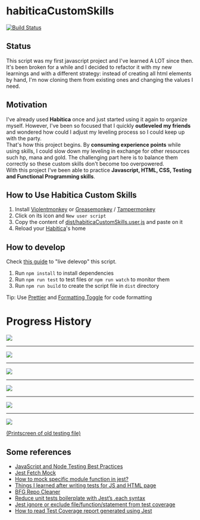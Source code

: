 # habiticaCustomSkills

[![Build Status](https://travis-ci.com/Markkop/habiticaCustomSkills.svg?branch=master)](https://travis-ci.com/Markkop/habiticaCustomSkills)

## Status

This script was my first javascript project and I've learned A LOT since then. It's been broken for a while and I decided to refactor it with my new learnings and with a different strategy: instead of creating all html elements by hand, I'm now cloning them from existing ones and changing the values I need.

## Motivation

I've already used **Habitica** once and just started using it again to organize myself. However, I've been so focused that I quickly **outleveled my friends** and wondered how could I adjust my leveling process so I could keep up with the party.  
That's how this project begins. By **consuming experience points** while using skills, I could slow down my leveling in exchange for other resources such hp, mana and gold. The challenging part here is to balance them correctly so these custom skills don't become too overpowered.  
With this project I've been able to practice **Javascript, HTML, CSS, Testing and Functional Programming skills**.

## How to Use Habitica Custom Skills

1. Install [Violentmonkey](https://addons.mozilla.org/en-US/firefox/addon/violentmonkey/) or [Greasemonkey](https://addons.mozilla.org/en-US/firefox/addon/greasemonkey/) / [Tampermonkey](https://chrome.google.com/webstore/detail/tampermonkey/dhdgffkkebhmkfjojejmpbldmpobfkfo)
2. Click on its icon and `New user script`
3. Copy the content of [dist/habiticaCustomSkills.user.js](dist/habiticaCustomSkills.user.js) and paste on it
4. Reload your [Habitica](https://habitica.com/)'s home

## How to develop

Check [this guide](https://violentmonkey.github.io/posts/how-to-edit-scripts-with-your-favorite-editor/) to "live delevop" this script.

1. Run `npm install` to install dependencies
1. Run `npm run test` to test files or `npm run watch` to monitor them
3. Run `npm run build` to create the script file in `dist` directory

Tip: Use [Prettier](https://marketplace.visualstudio.com/items?itemName=esbenp.prettier-vscode) and [Formatting Toggle](https://marketplace.visualstudio.com/items?itemName=tombonnike.vscode-status-bar-format-toggle) for code formatting

# Progress History

<img src="https://i.imgur.com/CeCfBC1.png"/>
<hr>
<img src="https://i.imgur.com/Wc8WAjC.png"/>
<hr>
<img src="https://i.imgur.com/3QvJFgd.png"/>
<hr>
<img src="https://i.imgur.com/kIjk9qB.png"/>
<hr>
<img src="https://i.imgur.com/HMcUVEq.png"/>
<hr>
<img src="https://i.imgur.com/Ndh6dJ9.png"/>

[(Printscreen of old testing file)](https://i.imgur.com/BLkLpcj.png)

## Some references

-   [JavaScript and Node Testing Best Practices](https://javascriptweekly.com/link/68555/14d64d4a39)
-   [Jest Fetch Mock](https://www.npmjs.com/package/jest-fetch-mock#installation-and-setup)
-   [How to mock specific module function in jest?](https://medium.com/@qjli/how-to-mock-specific-module-function-in-jest-715e39a391f4)
-   [Things I learned after writing tests for JS and HTML page](https://dev.to/snowleo208/things-i-learned-after-writing-tests-for-js-and-html-page-4lja)
-   [BFG Repo Cleaner](https://rtyley.github.io/bfg-repo-cleaner/)
-   [Reduce unit tests boilerplate with Jest’s .each syntax](https://itnext.io/reduce-unit-tests-boilerplate-with-jests-each-syntax-f5e48828437f)
-   [Jest ignore or exclude file/function/statement from test coverage](https://codewithhugo.com/jest-exclude-coverage/)
-   [How to read Test Coverage report generated using Jest](https://medium.com/@krishankantsinghal/how-to-read-test-coverage-report-generated-using-jest-c2d1cb70da8b)

